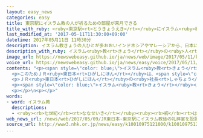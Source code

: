 ```yaml
---
layout: easy_news
categories: easy
title: 東京駅にイスラム教の人が祈るための部屋が来月できる
title_with_ruby: <ruby>東京駅<rt>とうきょうえき</rt></ruby>にイスラム<ruby>教<rt>きょう</rt></ruby>の<ruby>人<rt>ひと</rt></ruby>が<ruby>祈<rt>いの</rt></ruby>るための<ruby>部屋<rt>へや</rt></ruby>が<ruby>来月<rt>らいげつ</rt></ruby>できる
last_modified_at: '2017-05-11T11:30:00+09:00'
datetime: 2017年05月11日 11時30分
description: イスラム教きょうの人ひとが多おおいインドネシアやマレーシアから、日本にっぽんへ旅行りょこうに来くる人ひとが増ふえています。
description_with_ruby: イスラム<ruby>教<rt>きょう</rt></ruby>の<ruby>人<rt>ひと</rt></ruby>が<ruby>多<rt>おお</rt></ruby>いインドネシアやマレーシアから、<ruby>日本<rt>にっぽん</rt></ruby>へ<ruby>旅行<rt>りょこう</rt></ruby>に<ruby>来<rt>く</rt></ruby>る<ruby>人<rt>ひと</rt></ruby>が<ruby>増<rt>ふ</rt></ruby>えています。
image_url: https://newswebeasy.github.io/ja/news/web/image/2017/05/11/k10010975121000.jpg
voice_url: https://newswebeasy.github.io/ja/news/easy/voice/2017/05/11/k10010975121000.mp3
contents: "<p><span style=\"color: blue;\">イスラム<ruby>教<rt>きょう</rt></ruby></span>の<ruby>人<rt>ひと</rt></ruby>が<ruby>多<rt>おお</rt></ruby>いインドネシアやマレーシアから、<ruby>日本<rt>にっぽん</rt></ruby>へ<ruby>旅行<rt>りょこう</rt></ruby>に<ruby>来<rt>く</rt></ruby>る<ruby>人<rt>ひと</rt></ruby>が<ruby>増<rt>ふ</rt></ruby>えています。<ruby>去年<rt>きょねん</rt></ruby>は<ruby>前<rt>まえ</rt></ruby>の<ruby>年<rt>とし</rt></ruby>より３０％ぐらい<ruby>増<rt>ふ</rt></ruby>えました。</p>\n\
  <p>このためＪＲ<ruby>東日本<rt>ひがしにほん</rt></ruby>は、<span style=\"color: blue;\">イスラム<ruby>教<rt>きょう</rt></ruby></span>の<ruby>人<rt>ひと</rt></ruby>が<ruby>祈<rt>いの</rt></ruby>るための<ruby>部屋<rt>へや</rt></ruby>を<ruby>東京駅<rt>とうきょうえき</rt></ruby>の<ruby>中<rt>なか</rt></ruby>に<ruby>作<rt>つく</rt></ruby>ることにしました。６<ruby>月<rt>がつ</rt></ruby><ruby>５日<rt>いつか</rt></ruby>からこの<ruby>部屋<rt>へや</rt></ruby>を<ruby>利用<rt>りよう</rt></ruby>できます。<ruby>部屋<rt>へや</rt></ruby>は、<ruby>２人<rt>ふたり</rt></ruby><ruby>入<rt>はい</rt></ruby>ることができる<ruby>広<rt>ひろ</rt></ruby>さで８m²ぐらいです。<ruby>祈<rt>いの</rt></ruby>る<ruby>前<rt>まえ</rt></ruby>に<ruby>手<rt>て</rt></ruby>や<ruby>足<rt>あし</rt></ruby>を<ruby>洗<rt>あら</rt></ruby>うための<ruby>水道<rt>すいどう</rt></ruby>もあります。</p>\n\
  <p>ＪＲ<ruby>東日本<rt>ひがしにほん</rt></ruby>の<ruby>社長<rt>しゃちょう</rt></ruby>は「インドネシアやマレーシアからは、これからもっと<ruby>大勢<rt>おおぜい</rt></ruby>の<ruby>人<rt>ひと</rt></ruby>が<ruby>来<rt>く</rt></ruby>ると<ruby>思<rt>おも</rt></ruby>うので、<ruby>祈<rt>いの</rt></ruby>る<ruby>部屋<rt>へや</rt></ruby>などが<ruby>必要<rt>ひつよう</rt></ruby>だと<ruby>考<rt>かんが</rt></ruby>えました」と<ruby>話<rt>はな</rt></ruby>しています。</p>\n\
  <p><span style=\"color: blue;\">イスラム<ruby>教<rt>きょう</rt></ruby></span>の<ruby>人<rt>ひと</rt></ruby>が<ruby>祈<rt>いの</rt></ruby>るための<ruby>部屋<rt>へや</rt></ruby>は、<ruby>羽田空港<rt>はねだくうこう</rt></ruby>や<ruby>成田空港<rt>なりたくうこう</rt></ruby>、<ruby>大阪駅<rt>おおさかえき</rt></ruby>の<ruby>近<rt>ちか</rt></ruby>くなどにもあります。</p>\n\
  <p></p>\n<p></p>"
words:
- word: イスラム教
  descriptions:
  - <ruby><rb>七世紀</rb><rt>ななせいき</rt></ruby><ruby><rb>初</rb><rt>はじ</rt></ruby>め、アラビアでムハンマドが<ruby><rb>始</rb><rt>はじ</rt></ruby>めた、<ruby><rb>唯一</rb><rt>ゆいいつ</rt></ruby>の<ruby><rb>神</rb><rt>かみ</rt></ruby>アッラーを<ruby><rb>信</rb><rt>しん</rt></ruby>じる<ruby><rb>宗教</rb><rt>しゅうきょう</rt></ruby>。<ruby><rb>回教</rb><rt>かいきょう</rt></ruby>。
web_news_url: /news/web/2017/05/09/JR東日本-東京駅にイスラム教徒の礼拝室を設置へ/
source_url: http://www3.nhk.or.jp/news/easy/k10010975121000/k10010975121000.html
...
```

